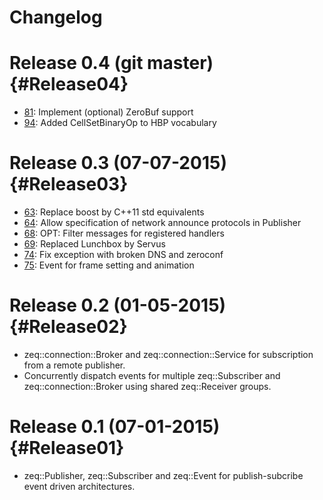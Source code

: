 # Changelog

# Release 0.4 (git master) {#Release04}

* [81](https://github.com/HBPVIS/zeq/pull/81):
  Implement (optional) ZeroBuf support
* [94](https://github.com/HBPVIS/zeq/pull/94):
  Added CellSetBinaryOp to HBP vocabulary

# Release 0.3 (07-07-2015) {#Release03}

* [63](https://github.com/HBPVIS/zeq/pull/63):
  Replace boost by C++11 std equivalents
* [64](https://github.com/HBPVIS/zeq/pull/64):
  Allow specification of network announce protocols in Publisher
* [68](https://github.com/HBPVIS/zeq/pull/68):
  OPT: Filter messages for registered handlers
* [69](https://github.com/HBPVIS/zeq/pull/69):
  Replaced Lunchbox by Servus
* [74](https://github.com/HBPVIS/zeq/pull/74):
  Fix exception with broken DNS and zeroconf
* [75](https://github.com/HBPVIS/zeq/pull/75):
  Event for frame setting and animation

# Release 0.2 (01-05-2015) {#Release02}

* zeq::connection::Broker and zeq::connection::Service for subscription from a
  remote publisher.
* Concurrently dispatch events for multiple zeq::Subscriber and
  zeq::connection::Broker using shared zeq::Receiver groups.

# Release 0.1 (07-01-2015){#Release01}

* zeq::Publisher, zeq::Subscriber and zeq::Event for publish-subcribe event
  driven architectures.
